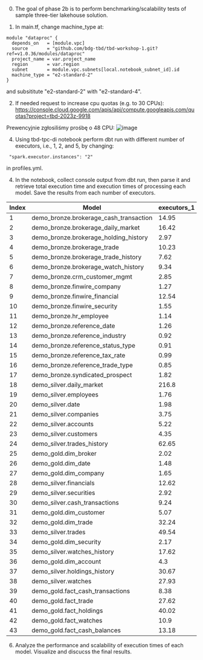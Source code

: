0. The goal of phase 2b is to perform benchmarking/scalability tests of sample three-tier lakehouse solution.

1. In main.tf, change machine_type at:

```
module "dataproc" {
  depends_on   = [module.vpc]
  source       = "github.com/bdg-tbd/tbd-workshop-1.git?ref=v1.0.36/modules/dataproc"
  project_name = var.project_name
  region       = var.region
  subnet       = module.vpc.subnets[local.notebook_subnet_id].id
  machine_type = "e2-standard-2"
}
```

and subsititute "e2-standard-2" with "e2-standard-4".

2. If needed request to increase cpu quotas (e.g. to 30 CPUs): 
https://console.cloud.google.com/apis/api/compute.googleapis.com/quotas?project=tbd-2023z-9918

Prewencyjnie zgłosiliśmy prośbę o 48 CPU:
![image](https://github.com/user-attachments/assets/7b098e22-5b76-4883-92e9-b33ceab5f066)

4. Using tbd-tpc-di notebook perform dbt run with different number of executors, i.e., 1, 2, and 5, by changing:
```
 "spark.executor.instances": "2"
```

in profiles.yml.

4. In the notebook, collect console output from dbt run, then parse it and retrieve total execution time and execution times of processing each model. Save the results from each number of executors.

| Index | Model | executors_1 | executors_2 | executors_5 |
|---|---|---|---|---|
| 1 | demo_bronze.brokerage_cash_transaction | 14.95 | 15.55 | 16.59 |
| 2 | demo_bronze.brokerage_daily_market | 16.42 | 13.13 | 9.38 |
| 3 | demo_bronze.brokerage_holding_history | 2.97 | 2.47 | 2.24 |
| 4 | demo_bronze.brokerage_trade | 10.23 | 7.8 | 6.28 |
| 5 | demo_bronze.brokerage_trade_history | 7.62 | 6.33 | 4.56 |
| 6 | demo_bronze.brokerage_watch_history | 9.34 | 6.51 | 4.45 |
| 7 | demo_bronze.crm_customer_mgmt | 2.85 | 3.4 | 3.23 |
| 8 | demo_bronze.finwire_company | 1.27 | 2.36 | 1.45 |
| 9 | demo_bronze.finwire_financial | 12.54 | 10.41 | 13.18 |
| 10 | demo_bronze.finwire_security | 1.55 | 1.8 | 1.65 |
| 11 | demo_bronze.hr_employee | 1.14 | 1.7 | 1.22 |
| 12 | demo_bronze.reference_date | 1.26 | 1.45 | 1.31 |
| 13 | demo_bronze.reference_industry | 0.92 | 1.08 | 0.93 |
| 14 | demo_bronze.reference_status_type | 0.91 | 1.01 | 0.93 |
| 15 | demo_bronze.reference_tax_rate | 0.99 | 0.96 | 0.94 |
| 16 | demo_bronze.reference_trade_type | 0.85 | 1.0 | 0.84 |
| 17 | demo_bronze.syndicated_prospect | 1.82 | 1.83 | 1.74 |
| 18 | demo_silver.daily_market | 216.8 | 120.1 | 62.31 |
| 19 | demo_silver.employees | 1.76 | 1.51 | 1.51 |
| 20 | demo_silver.date | 1.98 | 1.41 | 1.38 |
| 21 | demo_silver.companies | 3.75 | 3.52 | 3.65 |
| 22 | demo_silver.accounts | 5.22 | 4.21 | 6.17 |
| 23 | demo_silver.customers | 4.35 | 3.37 | 3.77 |
| 24 | demo_silver.trades_history | 62.65 | 37.88 | 26.79 |
| 25 | demo_gold.dim_broker | 2.02 | 1.99 | 1.86 |
| 26 | demo_gold.dim_date | 1.48 | 1.4 | 1.36 |
| 27 | demo_gold.dim_company | 1.65 | 1.5 | 1.94 |
| 28 | demo_silver.financials | 12.62 | 8.91 | 8.64 |
| 29 | demo_silver.securities | 2.92 | 2.56 | 2.76 |
| 30 | demo_silver.cash_transactions | 9.24 | 5.82 | 5.15 |
| 31 | demo_gold.dim_customer | 5.07 | 4.4 | 6.23 |
| 32 | demo_gold.dim_trade | 32.24 | 18.35 | 12.07 |
| 33 | demo_silver.trades | 49.54 | 26.88 | 19.51 |
| 34 | demo_gold.dim_security | 2.17 | 1.61 | 1.8 |
| 35 | demo_silver.watches_history | 17.62 | 10.11 | 7.8 |
| 36 | demo_gold.dim_account | 4.3 | 2.46 | 2.48 |
| 37 | demo_silver.holdings_history | 30.67 | 9.81 | 8.77 |
| 38 | demo_silver.watches | 27.93 | 18.41 | 13.32 |
| 39 | demo_gold.fact_cash_transactions | 8.38 | 6.36 | 4.24 |
| 40 | demo_gold.fact_trade | 27.62 | 19.21 | 13.43 |
| 41 | demo_gold.fact_holdings | 40.02 | 30.79 | 20.14 |
| 42 | demo_gold.fact_watches | 10.9 | 8.36 | 5.71 |
| 43 | demo_gold.fact_cash_balances | 13.18 | 8.89 | 15.44 |

6. Analyze the performance and scalability of execution times of each model. Visualize and discucss the final results.


   
